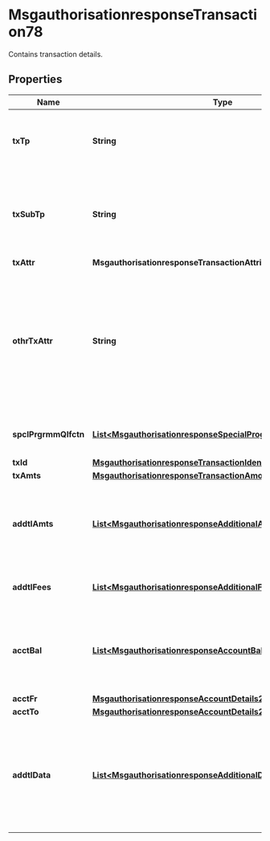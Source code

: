 

# MsgauthorisationresponseTransaction78

Contains transaction details.

## Properties

| Name | Type | Description | Notes |
|------------ | ------------- | ------------- | -------------|
|**txTp** | **String** | The code identifying the general type of transaction, such as a purchase or a balance inquiry. |  [optional] |
|**txSubTp** | **String** | The code identifying the subtype of the transaction, such as the kind of Funds Transfer or a prepaid card load. |  [optional] |
|**txAttr** | **MsgauthorisationresponseTransactionAttribute1Code** |  |  [optional] |
|**othrTxAttr** | **String** | A free text field for providing a classification of the transaction when the Transaction Attribute Code is \&quot;OTHN\&quot; or \&quot;OTHP,\&quot; which indicate a national, network, or customer specific value. |  [optional] |
|**spclPrgrmmQlfctn** | [**List&lt;MsgauthorisationresponseSpecialProgrammeQualification1&gt;**](MsgauthorisationresponseSpecialProgrammeQualification1.md) | Data to qualify for incentive or other related programmes. |  [optional] |
|**txId** | [**MsgauthorisationresponseTransactionIdentification8**](MsgauthorisationresponseTransactionIdentification8.md) |  |  [optional] |
|**txAmts** | [**MsgauthorisationresponseTransactionAmounts1**](MsgauthorisationresponseTransactionAmounts1.md) |  |  [optional] |
|**addtlAmts** | [**List&lt;MsgauthorisationresponseAdditionalAmounts1&gt;**](MsgauthorisationresponseAdditionalAmounts1.md) | Information about amounts that are not part of the Transaction Amount, such as an Issuer-assessed Cardholder fee. |  [optional] |
|**addtlFees** | [**List&lt;MsgauthorisationresponseAdditionalFee1&gt;**](MsgauthorisationresponseAdditionalFee1.md) | Information about fees not included in the transaction amount. |  [optional] |
|**acctBal** | [**List&lt;MsgauthorisationresponseAccountBalance1&gt;**](MsgauthorisationresponseAccountBalance1.md) | Information related to the balance of the account involved in the transaction, such as the available balance or the amount owed. |  [optional] |
|**acctFr** | [**MsgauthorisationresponseAccountDetails2**](MsgauthorisationresponseAccountDetails2.md) |  |  [optional] |
|**acctTo** | [**MsgauthorisationresponseAccountDetails2**](MsgauthorisationresponseAccountDetails2.md) |  |  [optional] |
|**addtlData** | [**List&lt;MsgauthorisationresponseAdditionalData1&gt;**](MsgauthorisationresponseAdditionalData1.md) | Additional data about the transaction. The data is sent in a name-value pair: Transaction Additional Data Name and Transaction Additional Data Value. |  [optional] |



